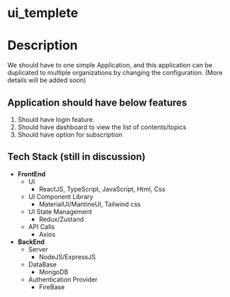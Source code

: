 # ui_templete
# Description
We should have to one simple Application, and this application can be duplicated to multiple organizations by changing the configuration.
(More details will be added soon)

## Application should have below features

 1. Should have login feature.
 2. Should have dashboard to view the list of contents/topics
 3. Should have option for subscription

## Tech Stack (still in discussion)
*   **FrontEnd**
    *   UI
        *   ReactJS, TypeScript, JavaScript, Html, Css
    *   UI Component Library
        *   MaterialUI/MantineUI, Tailwind css
    *   UI State Management
        *   Redux/Zustand
    *   API Calls
        *   Axios
*   **BackEnd**
    *   Server
        *   NodeJS/ExpressJS
    *   DataBase
        *   MongoDB
    *   Authentication Provider
        *   FireBase
